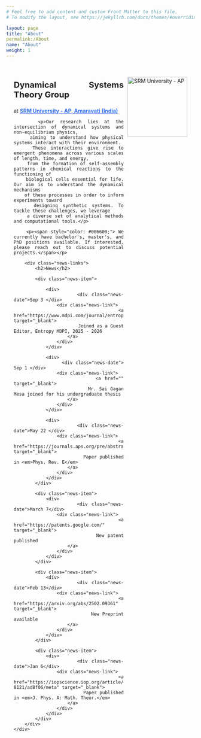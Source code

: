 ```yaml
---
# Feel free to add content and custom Front Matter to this file.
# To modify the layout, see https://jekyllrb.com/docs/themes/#overriding-theme-defaults

layout: page
title: "About"
permalink:/About
name: "About"
weight: 1
---
```

<html lang="en">
<head>
    <meta charset="UTF-8">
    <meta name="viewport" content="width=device-width, initial-scale=0.8">
    <style>
        .content {
            text-align: justify;
            hyphens: auto;
            position: relative;
            max-width: 800px;
            margin: 0 auto;
            padding: 20px;
        }
        .logo {
            float: right;
            margin-left: 10px;
            width: 160px;
        }
        a {
            color: #3471eb;
            text-decoration: underline;
        }
        .news-links {
            margin-top: 20px;
        }
        .news-links h2 {
            color: #663300;
            margin-bottom: 15px;
        }
        .news-item {
            max-width: 600px;
            margin-top: 10px;
        }
        .news-item > div {
            display: flex;
            align-items: center;
            gap: 15px; /* Increased gap for more space between date and entry */
        }
        .news-date {
            width: 100px; /* Adjusted for alignment */
            text-align: left;
            font-weight: bold;
        }
        .news-link {
            flex-grow: 1;
        }
        .news-link a {
            color: #0066cc;
            text-decoration: none;
        }
        .news-link a:hover {
            text-decoration: underline;
        }
    </style>
</head>
<body>
    <div class="content">
        <p><img src="{{ site.baseurl }}/images/srmap-logo-2.png" alt="SRM University - AP" class="logo"></p>
        <p style="font-size: 22px; font-weight: bold;">Dynamical Systems Theory Group</p>
        <p>at <strong><a href="https://srmap.edu.in/"> SRM University - AP, Amaravati (India)</a></strong></p>

        <p>Our research lies at the intersection of dynamical systems and non-equilibrium physics,
        aiming to understand how physical systems interact with their environment.
        These interactions give rise to emergent phenomena across various scales of length, time, and energy,
        from the formation of self-assembly patterns in chemical reactions to the functioning of
        biological cells essential for life. Our aim is to understand the dynamical mechanisms
        of these processes in order to inform experiments toward
        designing synthetic systems. To tackle these challenges, we leverage
        a diverse set of analytical methods and computational tools.</p>

        <p><span style="color: #006600;"> We currently have bachelor's, master's, and PhD positions available. If interested, please reach out to discuss potential projects.</span></p>

        <div class="news-links">
            <h2>News</h2>

            <div class="news-item">

                <div>
                    <div class="news-date">Sep 3 </div>
                    <div class="news-link">
                        <a href="https://www.mdpi.com/journal/entropy/special_issues/GM01HB4S7Z" target="_blank">
                            Joined as a Guest Editor, Entropy MDPI, 2025 - 2026
                        </a>
                    </div>
                </div>

                <div>
                    <div class="news-date"> Sep 1 </div>
                    <div class="news-link">
                        <a href="" target="_blank">
                            Mr. Sai Gagan Mesa joined for his undergraduate thesis
                        </a>
                    </div>
                </div>

                <div>
                    <div class="news-date">May 22 </div>
                    <div class="news-link">
                        <a href="https://journals.aps.org/pre/abstract/10.1103/PhysRevE.111.054130" target="_blank">
                            Paper published in <em>Phys. Rev. E</em>
                        </a>
                    </div>
                </div>
            </div>

            <div class="news-item">
                <div>
                    <div class="news-date">March 7</div>
                    <div class="news-link">
                        <a href="https://patents.google.com/" target="_blank">
                            New patent published
                        </a>
                    </div>
                </div>
            </div>

            <div class="news-item">
                <div>
                    <div class="news-date">Feb 13</div>
                    <div class="news-link">
                        <a href="https://arxiv.org/abs/2502.09361" target="_blank">
                            New Preprint available
                        </a>
                    </div>
                </div>
            </div>

            <div class="news-item">
                <div>
                    <div class="news-date">Jan 6</div>
                    <div class="news-link">
                        <a href="https://iopscience.iop.org/article/10.1088/1751-8121/ad8f06/meta" target="_blank">
                            Paper published in <em>J. Phys. A: Math. Theor.</em>
                        </a>
                    </div>
                </div>
            </div>
        </div>
    </div>
</body>
</html>